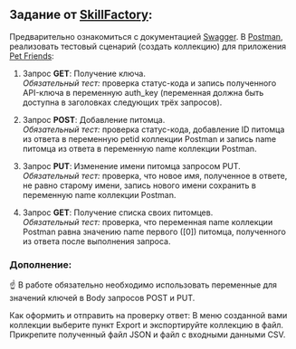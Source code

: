 ## Задание от [SkillFactory](https://skillfactory.ru/):
Предварительно ознакомиться с документацией [Swagger](https://petfriends.skillfactory.ru/apidocs/). В [Postman](https://www.postman.com/), реализовать тестовый сценарий (создать коллекцию) для приложения [Pet Friends](http://petfriends.skillfactory.ru/):

1. Запрос **GET**: Получение ключа.\
*Обязательный тест:* проверка статус-кода и запись полученного API-ключа в переменную auth_key (переменная должна быть доступна в заголовках следующих трёх запросов).

2. Запрос **POST**: Добавление питомца.\
*Обязательный тест:* проверка статус-кода, добавление ID питомца из ответа в переменную petid коллекции Postman и запись name питомца из ответа в переменную name коллекции Postman.

3. Запрос **PUT**: Изменение имени питомца запросом PUT.\
*Обязательный тест:* проверка, что новое имя, полученное в ответе, не равно старому имени, запись нового имени сохранить в переменную name коллекции Postman.

4. Запрос **GET**: Получение списка своих питомцев.\
*Обязательный тест:* проверка, что переменная name коллекции Postman равна значению name первого ([0]) питомца, полученного из ответа после выполнения запроса.

### Дополнение:
☝️ В работе обязательно необходимо использовать переменные для значений ключей в Body запросов POST и PUT.

Как оформить и отправить на проверку ответ:
В меню созданной вами коллекции выберите пункт Export и экспортируйте коллекцию в файл. Прикрепите полученный файл JSON и файл с входными данными CSV.